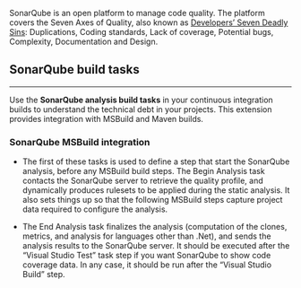 SonarQube is an open platform to manage code quality. The platform covers the Seven Axes of Quality, also known as [Developers’ Seven Deadly Sins][dev7ds]: Duplications, Coding standards, Lack of coverage, Potential bugs, Complexity, Documentation and Design.

## SonarQube build tasks
----------
Use the **SonarQube analysis build tasks** in your continuous integration builds to understand the technical debt in your projects. This extension provides integration with MSBuild and Maven builds.

### SonarQube MSBuild integration

* The first of these tasks is used to define a step that start the SonarQube analysis, before any MSBuild build steps. The Begin Analysis task contacts the SonarQube server to retrieve the quality profile, and dynamically produces rulesets to be applied during the static analysis. It also sets things up so that the following MSBuild steps capture project data required to configure the analysis.

* The End Analysis task finalizes the analysis (computation of the clones, metrics, and analysis for languages other than .Net), and sends the analysis results to the SonarQube server. It should be executed after the “Visual Studio Test” task step if you want SonarQube to show code coverage data. In any case, it should be run after the “Visual Studio Build” step.

[dev7ds]: <http://docs.sonarqube.org/display/HOME/Developers'+Seven+Deadly+Sins>